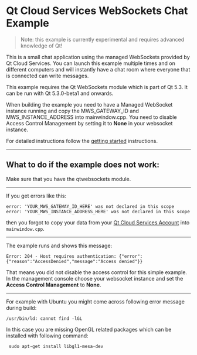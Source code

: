 Qt Cloud Services WebSockets Chat Example
=========================================

> Note: this example is currently experimental and requires advanced knowledge of Qt!

This is a small chat application using the managed WebSockets provided by Qt Cloud Services.
You can launch this example multiple times and on different computers and will instantly have a chat room where everyone that is connected can write messages.

This example requires the Qt WebSockets module which is part of Qt 5.3. It can be run with Qt 5.3.0-beta1 and onwards.

When building the example you need to have a Managed WebSocket instance running and copy the MWS_GATEWAY_ID and MWS_INSTANCE_ADDRESS into mainwindow.cpp. You need to disable Access Control Management by setting it to **None** in your websocket instance.

For detailed instructions follow the [getting started](https://developer.qtc.io/mws/getting-started) instructions.


----------------------------
What to do if the example does not work:
----------------------------

Make sure that you have the qtwebsockets module.

***

If you get errors like this:

```
error: 'YOUR_MWS_GATEWAY_ID_HERE' was not declared in this scope
error: 'YOUR_MWS_INSTANCE_ADDRESS_HERE' was not declared in this scope
```
then you forgot to copy your data from your [Qt Cloud Services Account](https://console.qtcloudservices.com) into `mainwindow.cpp`.

***

The example runs and shows this message:
```
Error: 204 - Host requires authentication: {"error":{"reason":"AccessDenied","message":"Access denied"}}
```
That means you did not disable the access control for this simple example.
In the management console choose your websocket instance and set the **Access Control Management** to **None**.

***

For example with Ubuntu you might come across following error message during build:
```
/usr/bin/ld: cannot find -lGL
```
In this case you are missing OpenGL related packages which can be installed with following command:
```
 sudo apt-get install libgl1-mesa-dev
```
